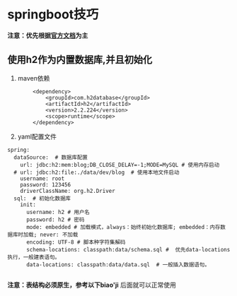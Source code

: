 # springboot技巧 
**注意：优先根据[官方文档](https://springdoc.cn/spring/index.html)为主**
## 使用h2作为内置数据库,并且初始化
1.  maven依赖
```
        <dependency>
            <groupId>com.h2database</groupId>
            <artifactId>h2</artifactId>
            <version>2.2.224</version>
            <scope>runtime</scope>
        </dependency>
```
2.  yaml配置文件
```
spring:
  dataSource:  # 数据库配置
    url: jdbc:h2:mem:blog;DB_CLOSE_DELAY=-1;MODE=MySQL # 使用内存启动
  # url: jdbc:h2:file:./data/dev/blog  # 使用本地文件启动
    username: root
    password: 123456
    driverClassName: org.h2.Driver
  sql:  # 初始化数据库
    init:
      username: h2 # 用户名
      password: h2 # 密码
      mode: embedded # 加载模式，always：始终初始化数据库; embedded：内存数据库时加载; never: 不加载
      encoding: UTF-8 # 脚本种字符集解码 
      schema-locations: classpath:data/schema.sql #  优先data-locations执行，一般建表语句。
      data-locations: classpath:data/data.sql  # 一般插入数据语句。
    
```
**注意：表结构必须原生，参考以下biao'ji**
后面就可以正常使用


